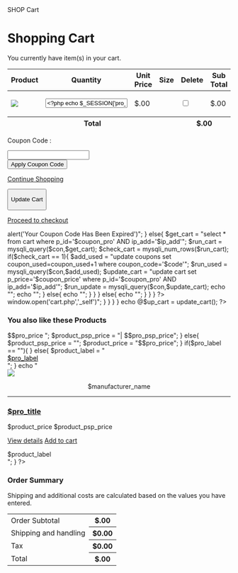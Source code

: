 <?php

session_start();

include("includes/db.php");
include("includes/header.php");
include("functions/functions.php");
include("includes/main.php");

?>


  <!-- MAIN -->
  <main>
    <!-- HERO -->
    <div class="nero">
      <div class="nero__heading">
        <span class="nero__bold">SHOP</span> Cart
      </div>
      <p class="nero__text">
      </p>
    </div>
  </main>



<div id="content" ><!-- content Starts -->
<div class="container" ><!-- container Starts -->



<div class="col-md-9" id="cart" ><!-- col-md-9 Starts -->

<div class="box" ><!-- box Starts -->

<form action="cart.php" method="post" enctype="multipart-form-data" ><!-- form Starts -->

<h1> Shopping Cart </h1>

<?php

$ip_add = getRealUserIp();

$select_cart = "select * from cart where ip_add='$ip_add'";

$run_cart = mysqli_query($con,$select_cart);

$count = mysqli_num_rows($run_cart);

?>

<p class="text-muted" > You currently have <?php echo $count; ?> item(s) in your cart. </p>

<div class="table-responsive" ><!-- table-responsive Starts -->

<table class="table" ><!-- table Starts -->

<thead><!-- thead Starts -->

<tr>

<th colspan="2" >Product</th>

<th>Quantity</th>

<th>Unit Price</th>

<th>Size</th>

<th colspan="1">Delete</th>

<th colspan="2"> Sub Total </th>


</tr>

</thead><!-- thead Ends -->

<tbody><!-- tbody Starts -->

<?php

$total = 0;

while($row_cart = mysqli_fetch_array($run_cart)){

$pro_id = $row_cart['p_id'];

$pro_size = $row_cart['size'];

$pro_qty = $row_cart['qty'];

$only_price = $row_cart['p_price'];

$get_products = "select * from products where product_id='$pro_id'";

$run_products = mysqli_query($con,$get_products);

while($row_products = mysqli_fetch_array($run_products)){

$product_title = $row_products['product_title'];

$product_img1 = $row_products['product_img1'];

$sub_total = $only_price*$pro_qty;

$_SESSION['pro_qty'] = $pro_qty;

$total += $sub_total;

?>

<tr><!-- tr Starts -->

<td>

<img src="admin_area/product_images/<?php echo $product_img1; ?>" >

</td>

<td>

<a href="#" > <?php echo $product_title; ?> </a>

</td>

<td>
<input type="text" name="quantity" value="<?php echo $_SESSION['pro_qty']; ?>" data-product_id="<?php echo $pro_id; ?>" class="quantity form-control">
</td>

<td>

$<?php echo $only_price; ?>.00

</td>

<td>

<?php echo $pro_size; ?>

</td>

<td>
<input type="checkbox" name="remove[]" value="<?php echo $pro_id; ?>">
</td>

<td>

$<?php echo $sub_total; ?>.00

</td>

</tr><!-- tr Ends -->

<?php } } ?>

</tbody><!-- tbody Ends -->

<tfoot><!-- tfoot Starts -->

<tr>

<th colspan="5"> Total </th>

<th colspan="2"> $<?php echo $total; ?>.00 </th>

</tr>

</tfoot><!-- tfoot Ends -->

</table><!-- table Ends -->

<div class="form-inline pull-right"><!-- form-inline pull-right Starts -->

<div class="form-group"><!-- form-group Starts -->

<label>Coupon Code : </label>

<input type="text" name="code" class="form-control">

</div><!-- form-group Ends -->

<input class="btn btn-primary" type="submit" name="apply_coupon" value="Apply Coupon Code" >

</div><!-- form-inline pull-right Ends -->

</div><!-- table-responsive Ends -->


<div class="box-footer"><!-- box-footer Starts -->

<div class="pull-left"><!-- pull-left Starts -->

<a href="index.php" class="btn btn-default">

<i class="fa fa-chevron-left"></i> Continue Shopping

</a>

</div><!-- pull-left Ends -->

<div class="pull-right"><!-- pull-right Starts -->

<button class="btn btn-default" type="submit" name="update" value="Update Cart">

<i class="fa fa-refresh"></i> Update Cart

</button>

<a href="checkout.php" class="btn btn-primary">

Proceed to checkout <i class="fa fa-chevron-right"></i>

</a>

</div><!-- pull-right Ends -->

</div><!-- box-footer Ends -->

</form><!-- form Ends -->


</div><!-- box Ends -->

<?php

if(isset($_POST['apply_coupon'])){

$code = $_POST['code'];

if($code == ""){


}
else{

$get_coupons = "select * from coupons where coupon_code='$code'";

$run_coupons = mysqli_query($con,$get_coupons);

$check_coupons = mysqli_num_rows($run_coupons);

if($check_coupons == 1){

$row_coupons = mysqli_fetch_array($run_coupons);

$coupon_pro = $row_coupons['product_id'];

$coupon_price = $row_coupons['coupon_price'];

$coupon_limit = $row_coupons['coupon_limit'];

$coupon_used = $row_coupons['coupon_used'];


if($coupon_limit == $coupon_used){

echo "<script>alert('Your Coupon Code Has Been Expired')</script>";

}
else{

$get_cart = "select * from cart where p_id='$coupon_pro' AND ip_add='$ip_add'";

$run_cart = mysqli_query($con,$get_cart);

$check_cart = mysqli_num_rows($run_cart);


if($check_cart == 1){

$add_used = "update coupons set coupon_used=coupon_used+1 where coupon_code='$code'";

$run_used = mysqli_query($con,$add_used);

$update_cart = "update cart set p_price='$coupon_price' where p_id='$coupon_pro' AND ip_add='$ip_add'";

$run_update = mysqli_query($con,$update_cart);

echo "<script>alert('Your Coupon Code Has Been Applied')</script>";

echo "<script>window.open('cart.php','_self')</script>";

}
else{

echo "<script>alert('Product Does Not Exist In Cart')</script>";

}

}

}
else{

echo "<script> alert('Your Coupon Code Is Not Valid') </script>";

}

}


}


?>

<?php

function update_cart(){

global $con;

if(isset($_POST['update'])){

foreach($_POST['remove'] as $remove_id){


$delete_product = "delete from cart where p_id='$remove_id'";

$run_delete = mysqli_query($con,$delete_product);

if($run_delete){
echo "<script>window.open('cart.php','_self')</script>";
}



}




}



}

echo @$up_cart = update_cart();



?>



<div id="row same-height-row"><!-- row same-height-row Starts -->

<div class="col-md-3 col-sm-6"><!-- col-md-3 col-sm-6 Starts -->

<div class="box same-height headline"><!-- box same-height headline Starts -->

<h3 class="text-center"> You also like these Products </h3>

</div><!-- box same-height headline Ends -->

</div><!-- col-md-3 col-sm-6 Ends -->

<?php

$get_products = "select * from products order by rand() LIMIT 0,3";

$run_products = mysqli_query($con,$get_products);

while($row_products=mysqli_fetch_array($run_products)){

$pro_id = $row_products['product_id'];

$pro_title = $row_products['product_title'];

$pro_price = $row_products['product_price'];

$pro_img1 = $row_products['product_img1'];

$pro_label = $row_products['product_label'];

$manufacturer_id = $row_products['manufacturer_id'];

$get_manufacturer = "select * from manufacturers where manufacturer_id='$manufacturer_id'";

$run_manufacturer = mysqli_query($db,$get_manufacturer);

$row_manufacturer = mysqli_fetch_array($run_manufacturer);

$manufacturer_name = $row_manufacturer['manufacturer_title'];

$pro_psp_price = $row_products['product_psp_price'];

$pro_url = $row_products['product_url'];


if($pro_label == "Sale" or $pro_label == "Gift"){

$product_price = "<del> $$pro_price </del>";

$product_psp_price = "| $$pro_psp_price";

}
else{

$product_psp_price = "";

$product_price = "$$pro_price";

}


if($pro_label == ""){


}
else{

$product_label = "
<a class='label sale' href='#' style='color:black;'>
<div class='thelabel'>$pro_label</div>
<div class='label-background'> </div>
</a>
";

}


echo "
<div class='col-md-3 col-sm-6 center-responsive' >
<div class='product' >
<a href='$pro_url' >
<img src='admin_area/product_images/$pro_img1' class='img-responsive' >
</a>
<div class='text' >
<center>
<p class='btn btn-primary'> $manufacturer_name </p>
</center>
<hr>
<h3><a href='$pro_url' >$pro_title</a></h3>
<p class='price' > $product_price $product_psp_price </p>
<p class='buttons' >
<a href='$pro_url' class='btn btn-default' >View details</a>
<a href='$pro_url' class='btn btn-primary'>
<i class='fa fa-shopping-cart'></i> Add to cart
</a>
</p>
</div>
$product_label
</div>
</div>
";


}




?>


</div><!-- row same-height-row Ends -->


</div><!-- col-md-9 Ends -->

<div class="col-md-3"><!-- col-md-3 Starts -->

<div class="box" id="order-summary"><!-- box Starts -->

<div class="box-header"><!-- box-header Starts -->

<h3>Order Summary</h3>

</div><!-- box-header Ends -->

<p class="text-muted">
Shipping and additional costs are calculated based on the values you have entered.
</p>

<div class="table-responsive"><!-- table-responsive Starts -->

<table class="table"><!-- table Starts -->

<tbody><!-- tbody Starts -->

<tr>

<td> Order Subtotal </td>

<th> $<?php echo $total; ?>.00 </th>

</tr>

<tr>

<td> Shipping and handling </td>

<th>$0.00</th>

</tr>

<tr>

<td>Tax</td>

<th>$0.00</th>

</tr>

<tr class="total">

<td>Total</td>

<th>$<?php echo $total; ?>.00</th>

</tr>

</tbody><!-- tbody Ends -->

</table><!-- table Ends -->

</div><!-- table-responsive Ends -->

</div><!-- box Ends -->

</div><!-- col-md-3 Ends -->

</div><!-- container Ends -->
</div><!-- content Ends -->



<?php

include("includes/footer.php");

?>

<script src="js/jquery.min.js"> </script>

<script src="js/bootstrap.min.js"></script>

<script>

$(document).ready(function(data){

$(document).on('keyup', '.quantity', function(){

var id = $(this).data("product_id");

var quantity = $(this).val();

if(quantity  != ''){

$.ajax({

url:"change.php",

method:"POST",

data:{id:id, quantity:quantity},

success:function(data){

$("body").load('cart_body.php');

}




});


}




});




});

</script>

</body>
</html>
